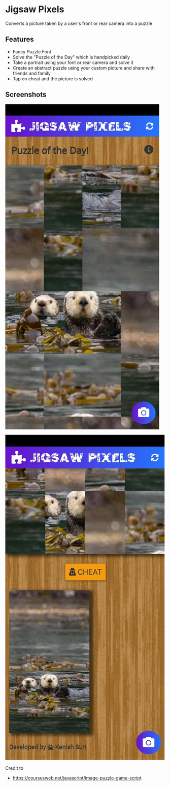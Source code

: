 # Jigsaw Pixels

Converts a picture taken by a user's front or rear camera into a puzzle

## Features

- Fancy Puzzle Font
- Solve the "Puzzle of the Day" which is handpicked daily
- Take a portrait using your font or rear camera and solve it
- Create an abstract puzzle using your custom picture and share with friends and family
- Tap on cheat and the picture is solved

## Screenshots

![Alt text](https://github.com/kenzo44/JigsawPixels/blob/master/assets/jp_hero.jpeg "Hero Image")

![Alt text](https://github.com/kenzo44/JigsawPixels/blob/master/assets/jp_hero2.jpeg "Hero Image")

Credit to 
- https://coursesweb.net/javascript/image-puzzle-game-script
